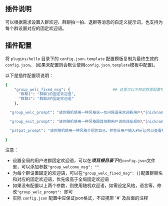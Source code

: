 ## 插件说明

可以根据需求设置入群欢迎、群聊拍一拍、退群等消息的自定义提示词，也支持为每个群设置对应的固定欢迎语。

## 插件配置

将 `plugins/hello` 目录下的 `config.json.template` 配置模板复制为最终生效的 `config.json`。 (如果未配置则会默认使用`config.json.template`模板中配置)。

以下是插件配置项说明：

```bash
{
    "group_welc_fixed_msg": {                   ## 这里可以为特定群里配置特定的固定欢迎语
      "群聊1": "群聊1的固定欢迎语",
      "群聊2": "群聊2的固定欢迎语"
    },

  "group_welc_prompt": "请你随机使用一种风格说一句问候语来欢迎新用户\"{nickname}\"加入群聊。",  ## 群聊随机欢迎语的提示词

  "group_exit_prompt": "请你随机使用一种风格跟其他群用户说他违反规则\"{nickname}\"退出群聊。",  ## 移出群聊的提示词

  "patpat_prompt": "请你随机使用一种风格介绍你自己，并告诉用户输入#help可以查看帮助信息。"  ## 群内拍一拍的提示词
 
}
```


注意：

 - 设置全局的用户进群固定欢迎语，可以在***项目根目录下***的`config.json`文件里，可以添加参数`"group_welcome_msg": "" `
 - 为每个群设置固定的欢迎语，可以在`"group_welc_fixed_msg": {}`配置群聊名和对应的固定欢迎语，优先级高于全局固定欢迎语
 - 如果没有配置以上两个参数，则使用随机欢迎语，如需设定风格，语言等，修改`"group_welc_prompt": `即可
 - 实际 `config.json` 配置中应保证json格式，不应携带 '#' 及后面的注释



